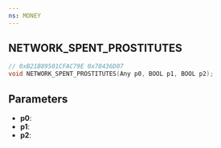 ```yaml
---
ns: MONEY
---
```

## NETWORK_SPENT_PROSTITUTES

```c
// 0xB21B89501CFAC79E 0x78436D07
void NETWORK_SPENT_PROSTITUTES(Any p0, BOOL p1, BOOL p2);
```


## Parameters
* **p0**: 
* **p1**: 
* **p2**: 


